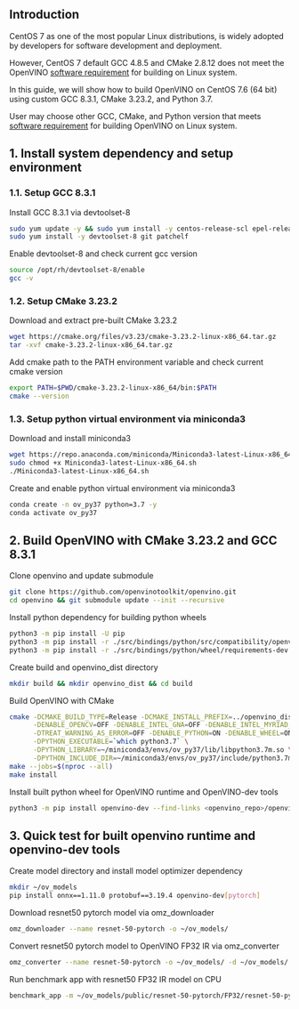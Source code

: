 ## Introduction 
CentOS 7 as one of the most popular Linux distributions, is widely adopted by developers for software development and deployment.

However, CentOS 7 default GCC 4.8.5 and CMake 2.8.12 does not meet the OpenVINO [software requirement](https://github.com/openvinotoolkit/openvino/wiki/BuildingForLinux#software-requirements) for building on Linux system.

In this guide, we will show how to build OpenVINO on CentOS 7.6 (64 bit) using custom GCC 8.3.1, CMake 3.23.2, and Python 3.7. 

User may choose other GCC, CMake, and Python version that meets [software requirement](https://github.com/openvinotoolkit/openvino/wiki/BuildingForLinux#software-requirements) for building OpenVINO on Linux system.

## 1. Install system dependency and setup environment
### 1.1. Setup GCC 8.3.1
Install GCC 8.3.1 via devtoolset-8 
```sh
sudo yum update -y && sudo yum install -y centos-release-scl epel-release
sudo yum install -y devtoolset-8 git patchelf
```
Enable devtoolset-8 and check current gcc version
```sh
source /opt/rh/devtoolset-8/enable
gcc -v 
```

### 1.2. Setup CMake 3.23.2
Download and extract pre-built CMake 3.23.2
```sh
wget https://cmake.org/files/v3.23/cmake-3.23.2-linux-x86_64.tar.gz
tar -xvf cmake-3.23.2-linux-x86_64.tar.gz
```
Add cmake path to the PATH environment variable and check current cmake version
```sh
export PATH=$PWD/cmake-3.23.2-linux-x86_64/bin:$PATH
cmake --version
```
### 1.3. Setup python virtual environment via miniconda3
Download and install miniconda3
```sh
wget https://repo.anaconda.com/miniconda/Miniconda3-latest-Linux-x86_64.sh
sudo chmod +x Miniconda3-latest-Linux-x86_64.sh
./Miniconda3-latest-Linux-x86_64.sh
```
Create and enable python virtual environment via miniconda3
```sh
conda create -n ov_py37 python=3.7 -y
conda activate ov_py37
```

## 2. Build OpenVINO with CMake 3.23.2 and GCC 8.3.1
Clone openvino and update submodule
```sh
git clone https://github.com/openvinotoolkit/openvino.git
cd openvino && git submodule update --init --recursive
```
Install python dependency for building python wheels
```sh
python3 -m pip install -U pip 
python3 -m pip install -r ./src/bindings/python/src/compatibility/openvino/requirements-dev.txt
python3 -m pip install -r ./src/bindings/python/wheel/requirements-dev.txt
```
Create build and openvino_dist directory
```sh
mkdir build && mkdir openvino_dist && cd build
```
Build OpenVINO with CMake
```sh
cmake -DCMAKE_BUILD_TYPE=Release -DCMAKE_INSTALL_PREFIX=../openvino_dist \
      -DENABLE_OPENCV=OFF -DENABLE_INTEL_GNA=OFF -DENABLE_INTEL_MYRIAD_COMMON=OFF \
      -DTREAT_WARNING_AS_ERROR=OFF -DENABLE_PYTHON=ON -DENABLE_WHEEL=ON \
      -DPYTHON_EXECUTABLE=`which python3.7` \
      -DPYTHON_LIBRARY=~/miniconda3/envs/ov_py37/lib/libpython3.7m.so \
      -DPYTHON_INCLUDE_DIR=~/miniconda3/envs/ov_py37/include/python3.7m  ..
make --jobs=$(nproc --all)
make install
```
Install built python wheel for OpenVINO runtime and OpenVINO-dev tools
```sh
python3 -m pip install openvino-dev --find-links <openvino_repo>/openvino_dist/tools
```

## 3. Quick test for built openvino runtime and openvino-dev tools
Create model directory and install model optimizer dependency
```sh
mkdir ~/ov_models
pip install onnx==1.11.0 protobuf==3.19.4 openvino-dev[pytorch]
```
Download resnet50 pytorch model via omz_downloader
```sh
omz_downloader --name resnet-50-pytorch -o ~/ov_models/
```
Convert resnet50 pytorch model to OpenVINO FP32 IR via omz_converter
```sh
omz_converter --name resnet-50-pytorch -o ~/ov_models/ -d ~/ov_models/
```
Run benchmark app with resnet50 FP32 IR model on CPU
```sh
benchmark_app -m ~/ov_models/public/resnet-50-pytorch/FP32/resnet-50-pytorch.xml -d CPU
```